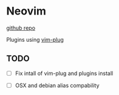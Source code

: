 # Neovim

[github repo](https://github.com/neovim/neovim)

Plugins using [vim-plug](https://github.com/junegunn/vim-plug)

## TODO

- [ ] Fix intall of vim-plug and plugins install
- [ ] OSX and debian alias compability

